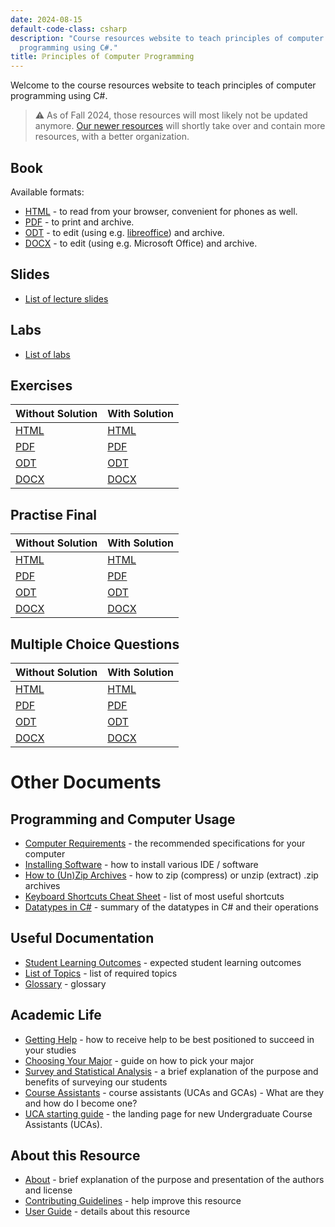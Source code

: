 ```yaml
---
date: 2024-08-15
default-code-class: csharp
description: "Course resources website to teach principles of computer
  programming using C#."
title: ℙrinciples of ℂomputer ℙrogramming
---
```


Welcome to the course resources website to teach principles of computer
programming using C#.

> ⚠️ As of Fall 2024, those resources will most likely not be updated
> anymore. [Our newer resources](https://princomp.github.io/) will
> shortly take over and contain more resources, with a better
> organization.

## Book

Available formats:

- [HTML](book.html) - to read from your browser, convenient for phones
  as well.
- [PDF](book.pdf) - to print and archive.
- [ODT](book.odt) - to edit (using
  e.g. [libreoffice](https://www.libreoffice.org/)) and archive.
- [DOCX](book.docx) - to edit (using e.g. Microsoft Office) and archive.

## Slides

- [List of lecture slides](slides.html)

## Labs

- [List of labs](labs/)

## Exercises

| Without Solution       | With Solution                         |
|------------------------|---------------------------------------|
| [HTML](exercises.html) | [HTML](exercises_with_solutions.html) |
| [PDF](exercises.pdf)   | [PDF](exercises_with_solutions.pdf)   |
| [ODT](exercises.odt)   | [ODT](exercises_with_solutions.odt)   |
| [DOCX](exercises.docx) | [DOCX](exercises_with_solutions.docx) |

## Practise Final

| Without Solution            | With Solution                              |
|-----------------------------|--------------------------------------------|
| [HTML](practice_final.html) | [HTML](practice_final_with_solutions.html) |
| [PDF](practice_final.pdf)   | [PDF](practice_final_with_solutions.pdf)   |
| [ODT](practice_final.odt)   | [ODT](practice_final_with_solutions.odt)   |
| [DOCX](practice_final.docx) | [DOCX](practice_final_with_solutions.docx) |

## Multiple Choice Questions

| Without Solution | With Solution                   |
|------------------|---------------------------------|
| [HTML](mcq.html) | [HTML](mcq_with_solutions.html) |
| [PDF](mcq.pdf)   | [PDF](mcq_with_solutions.pdf)   |
| [ODT](mcq.odt)   | [ODT](mcq_with_solutions.odt)   |
| [DOCX](mcq.docx) | [DOCX](mcq_with_solutions.docx) |

# Other Documents

## Programming and Computer Usage

- [Computer Requirements](computer_requirements.html) - the recommended
  specifications for your computer
- [Installing Software](software_install.html) - how to install various
  IDE / software
- [How to (Un)Zip Archives](zip_guide.html) - how to zip (compress) or
  unzip (extract) .zip archives
- [Keyboard Shortcuts Cheat Sheet](shortcuts.html) - list of most useful
  shortcuts
- [Datatypes in C#](datatypes_in_csharp.html) - summary of the datatypes
  in C# and their operations

## Useful Documentation

- [Student Learning Outcomes](learning_outcomes.html) - expected student
  learning outcomes
- [List of Topics](topics_list.html) - list of required topics
- [Glossary](glossary.html) - glossary

## Academic Life

- [Getting Help](getting_help.html) - how to receive help to be best
  positioned to succeed in your studies
- [Choosing Your Major](choosing_major.html) - guide on how to pick your
  major  
- [Survey and Statistical Analysis](survey.html) - a brief explanation
  of the purpose and benefits of surveying our students
- [Course Assistants](ca.html) - course assistants (UCAs and GCAs) -
  What are they and how do I become one?
- [UCA starting guide](uca_guide.html) - the landing page for new
  Undergraduate Course Assistants (UCAs).

## About this Resource

- [About](about.html) - brief explanation of the purpose and
  presentation of the authors and license
- [Contributing Guidelines](contributing.html) - help improve this
  resource
- [User Guide](user_guide.html) - details about this resource
